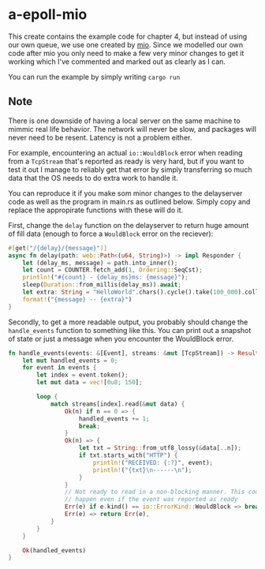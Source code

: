 # a-epoll-mio

This create contains the example code for chapter 4, but instead of using
our own queue, we use one created by [mio](https://github.com/tokio-rs/mio). Since we modelled our own code after
mio you only need to make a few very minor changes to get it working which I've
commented and marked out as clearly as I can.

You can run the example by simply writing `cargo run`

## Note

There is one downside of having a local server on the same machine to mimmic
real life behavior. The network will never be slow, and packages will never
need to be resent. Latency is not a problem either.

For example, encountering an actual `io::WouldBlock` error when reading
from a `TcpStream` that's reported as ready is very hard, but if you
want to test it out I manage to reliably get that error by simply transferring
so much data that the OS needs to do extra work to handle it.

You can reproduce it if you make som minor changes to the delayserver code
as well as the program in main.rs as outlined below. Simply copy and replace
the appropirate functions with these will do it.


First, change the `delay` function on the delayserver to return huge amount of fill data
(enough to force a `WouldBlock` error on the reciever):

```rust
#[get("/{delay}/{message}")]
async fn delay(path: web::Path<(u64, String)>) -> impl Responder {
    let (delay_ms, message) = path.into_inner();
    let count = COUNTER.fetch_add(1, Ordering::SeqCst);
    println!("#{count} - {delay_ms}ms: {message}");
    sleep(Duration::from_millis(delay_ms)).await;
    let extra: String = "HelloWorld".chars().cycle().take(100_000).collect();
    format!("{message} -- {extra}")
}
```

Secondly, to get a more readable output, you probably should change the
`handle_events` function to something like this. You can print out a snapshot
of state or just a message when you encounter the WouldBlock error.

```rust
fn handle_events(events: &[Event], streams: &mut [TcpStream]) -> Result<usize> {
    let mut handled_events = 0;
    for event in events {
        let index = event.token();
        let mut data = vec![0u8; 150];

        loop {
            match streams[index].read(&mut data) {
                Ok(n) if n == 0 => {
                    handled_events += 1;
                    break;
                }
                Ok(n) => {
                    let txt = String::from_utf8_lossy(&data[..n]);
                    if txt.starts_with("HTTP") {
                        println!("RECEIVED: {:?}", event);
                        println!("{txt}\n------\n");
                    }
                }
                // Not ready to read in a non-blocking manner. This could
                // happen even if the event was reported as ready
                Err(e) if e.kind() == io::ErrorKind::WouldBlock => break,
                Err(e) => return Err(e),
            }
        }
    }

    Ok(handled_events)
}
```


